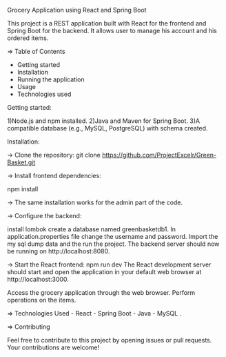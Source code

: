 Grocery Application using React and Spring Boot

This project is a REST application built with React for the frontend and Spring Boot for the backend. It allows user to manage his account and his ordered items.

=> Table of Contents

- Getting started
- Installation
- Running the application
- Usage
- Technologies used

Getting started: 

1)Node.js and npm installed. 
2)Java and Maven for Spring Boot. 
3)A compatible database (e.g., MySQL, PostgreSQL) with schema created.

Installation: 

-> Clone the repository: git clone https://github.com/ProjectExcelr/Green-Basket.git

-> Install frontend dependencies: 

   npm install

-> The same installation works for the admin part of the code.

-> Configure the backend: 

  install lombok create a database named greenbasketdb1.
  In application.properties file change the username and password.
  Import the my sql dump data and the run the project.
  The backend server should now be running on http://localhost:8080.

-> Start the React frontend: 
npm run dev The React development server should start and open the application in your default web browser at http://localhost:3000.

Access the grocery application through the web browser. Perform operations on the items.

=> Technologies Used - React - Spring Boot - Java - MySQL .

=> Contributing

   Feel free to contribute to this project by opening issues or pull requests. Your contributions are welcome!
